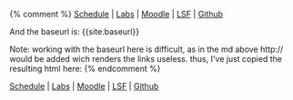 {% comment %}
[Schedule]({{site.baseurl}}/ss2014/info2/schedule) | [Labs]({{site.baseurl}}/ss2014/info2/labs) |
[Moodle](https://moodle.htw-berlin.de/course/view.php?id=2785) | [LSF](https://lsf.htw-berlin.de/qisserver/rds?state=wsearchv&search=2&veranstaltung.veranstid=92253) |
[Github](https://github.com/htw-imi-info2)

And the baseurl is: {{site.baseurl}}

Note: working with the baseurl here is difficult, as in the md above http:// would be added wich renders the links useless.
thus, I've just copied the resulting html here:
{% endcomment %}

<p><a href="{{site.baseurl}}ss2014/info2/schedule">Schedule</a> | <a href="{{site.baseurl}}ss2014/info2/labs">Labs</a> |
<a href="https://moodle.htw-berlin.de/course/view.php?id=2785">Moodle</a> | <a href="https://lsf.htw-berlin.de/qisserver/rds?state=wsearchv&amp;search=2&amp;veranstaltung.veranstid=92253">LSF</a> |
<a href="https://github.com/htw-imi-info2">Github</a></p>


